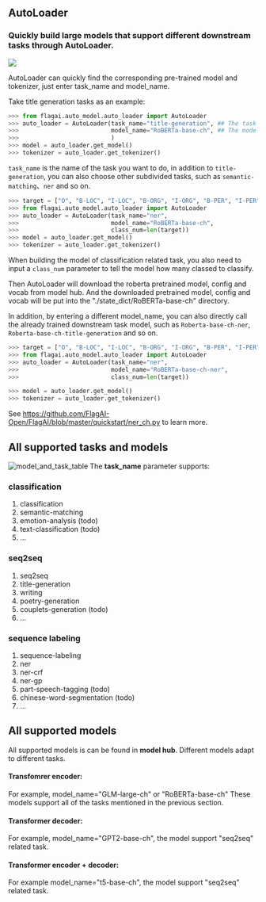 ## AutoLoader

### Quickly build large models that support different downstream tasks through AutoLoader.

![](./img/autoloader_en_map.png)

AutoLoader can quickly find the corresponding pre-trained model and tokenizer, just enter task_name and model_name.

Take title generation tasks as an example:
```python
>>> from flagai.auto_model.auto_loader import AutoLoader
>>> auto_loader = AutoLoader(task_name="title-generation", ## The task name
>>>                          model_name="RoBERTa-base-ch", ## The model name.
>>>                          )
>>> model = auto_loader.get_model()
>>> tokenizer = auto_loader.get_tokenizer()
```
```task_name``` is the name of the task you want to do, in addition to ```title-generation```, you can also choose other subdivided tasks, such as ```semantic-matching```、```ner``` and so on.
```python
>>> target = ["O", "B-LOC", "I-LOC", "B-ORG", "I-ORG", "B-PER", "I-PER"]
>>> from flagai.auto_model.auto_loader import AutoLoader
>>> auto_loader = AutoLoader(task_name="ner",
>>>                          model_name="RoBERTa-base-ch",
>>>                          class_num=len(target))
>>> model = auto_loader.get_model()
>>> tokenizer = auto_loader.get_tokenizer()
```
When building the model of classification related task, you also need to input a ``class_num`` parameter to tell the model how many classed to classify.

Then AutoLoader will download the roberta pretrained model, config and vocab from model hub.
And the downloaded pretrained model, config and vocab will be put into the "./state_dict/RoBERTa-base-ch" directory.

In addition, by entering a different model_name, you can also directly call the already trained downstream task model, such as ``Roberta-base-ch-ner``, ``Roberta-base-ch-title-generation`` and so on.

```python
>>> target = ["O", "B-LOC", "I-LOC", "B-ORG", "I-ORG", "B-PER", "I-PER"]
>>> from flagai.auto_model.auto_loader import AutoLoader
>>> auto_loader = AutoLoader(task_name="ner",
>>>                          model_name="RoBERTa-base-ch-ner",
>>>                          class_num=len(target))

>>> model = auto_loader.get_model()
>>> tokenizer = auto_loader.get_tokenizer()
```
See https://github.com/FlagAI-Open/FlagAI/blob/master/quickstart/ner_ch.py to learn more.
## All supported tasks and models

![model_and_task_table](./img/model_task_table.png)
The **task_name** parameter supports:
### classification
1. classification
2. semantic-matching
3. emotion-analysis (todo)
4. text-classification (todo)
5. ...

### seq2seq
1. seq2seq
2. title-generation
3. writing
4. poetry-generation
5. couplets-generation (todo)
6. ...
### sequence labeling
1. sequence-labeling
2. ner
3. ner-crf
4. ner-gp
5. part-speech-tagging (todo)
6. chinese-word-segmentation (todo)
7. ...

## All supported models
All supported models is can be found in **model hub**.
Different models adapt to different tasks.

#### Transfomrer encoder:

For example, model_name="GLM-large-ch" or "RoBERTa-base-ch" These models support all of the tasks mentioned in the previous section.

#### Transformer decoder:

For example, model_name="GPT2-base-ch", the model support "seq2seq" related task.

#### Transformer encoder + decoder:

For example model_name="t5-base-ch", the model support "seq2seq" related task.
